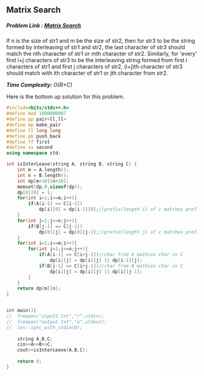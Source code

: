 ## Matrix Search
##### Problem Link : [Matrix Search](https://hack.codingblocks.com/contests/c/1001/722)


If n is the size of str1 and m be the size of str2, then for str3 to be the string formed by interleaving of str1 and str2, the last character of str3 should match the nth character of str1 or mth character of str2. 
Similarly, for 'every' first i+j characters of str3 to be the interleaving string formed from first i characters of str1 and first j characters of str2, (i+j)th character of str3 should match with ith character of str1 or jth character from str2.

_**Time Complexity:** O(R+C)_

Here is the bottom  up solution for this problem.

```C++
#include<bits/stdc++.h>
#define mod 1000000007
#define pp pair<ll,ll>
#define mp make_pair
#define ll long long
#define pb push_back
#define ff first
#define ss second
using namespace std;

int isInterLeave(string A, string B, string C) {
    int m = A.length();
    int n = B.length();
    int dp[m+10][n+10];
    memset(dp,0,sizeof(dp));
    dp[0][0] = 1;
    for(int i=1;i<=m;i++){
        if(A[i-1] == C[i-1])
            dp[i][0] = dp[i-1][0];//prefix(length i) of c matches prefix(length i) of a
    }
    for(int j=1;j<=n;j++){
        if(B[j-1] == C[j-1])
            dp[0][j] = dp[0][j-1];//prefix(length j) of c matches prefix(length j) of b
    }
    for(int i=1;i<=m;i++){
        for(int j=1;j<=n;j++){
            if(A[i-1] == C[i+j-1])//char from A mathces char in C
                dp[i][j] = dp[i][j] || dp[i-1][j];
            if(B[j-1] == C[i+j-1])//char from B mathces char in C
                dp[i][j] = dp[i][j] || dp[i][j-1];
        }
    }
    return dp[m][n];
}


int main(){
//	freopen("input3.txt","r",stdin);
//	freopen("output.txt","w",stdout);
//	ios::sync_with_stdio(0);
	
	string A,B,C;
	cin>>A>>B>>C;
	cout<<isInterLeave(A,B,C);
	
	return 0;
}

```


